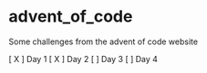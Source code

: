 # advent_of_code
Some challenges from the advent of code website

[ X ] Day 1
[ X ] Day 2
[ ] Day 3
[ ] Day 4